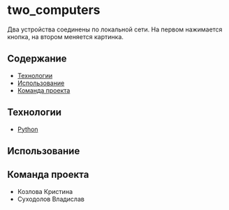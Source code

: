 # two_computers
Два устройства соединены по локальной сети. На первом нажимается кнопка, на втором меняется картинка.

## Содержание
- [Технологии](#технологии)
- [Использование](#использование)
- [Команда проекта](#команда-проекта)

## Технологии
- [Python](https://www.python.org/)

## Использование

## Команда проекта
- Козлова Кристина
- Суходолов Владислав
